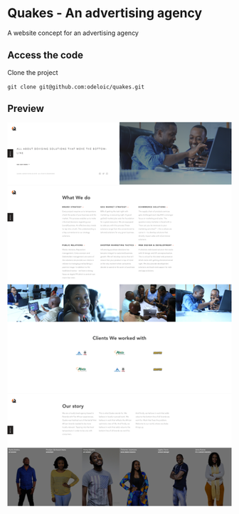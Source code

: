 # Quakes - An advertising agency
A website concept for an advertising agency

## Access the code
Clone the project

 `git clone git@github.com:odeloic/quakes.git`

## Preview
![Landing Page](assets/img/preview_landing.png)
![Landing Page](assets/img/preview_about.png)
![Landing Page](assets/img/preview_story.png)
